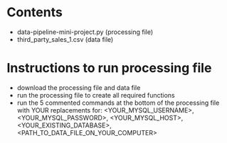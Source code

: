 # Contents
* data-pipeline-mini-project.py (processing file)
* third_party_sales_1.csv (data file)

# Instructions to run processing file
* download the processing file and data file
* run the processing file to create all required functions
* run the 5 commented commands at the bottom of the processing file with YOUR replacements for: <YOUR_MYSQL_USERNAME>, <YOUR_MYSQL_PASSWORD>, <YOUR_MYSQL_HOST>, <YOUR_EXISTING_DATABASE>, <PATH_TO_DATA_FILE_ON_YOUR_COMPUTER>
